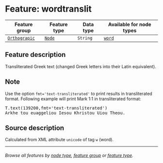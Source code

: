 # Feature: wordtranslit

Feature group | Feature type | Data type | Available for node types
---  | --- | --- | ---
[`Orthograpic`](featuresbygroup.md#orthograpic-features) | [`Node`](featuresbyfeaturetype.md#node-features) | `String`  | [`word`](featuresbynodetype.md#word-nodes)

## Feature description

Transliterated Greek text (changed Greek letters into their Latin equivalent). 

## Note

Use the option `fmt='text-transliterated'` to print results in transliterated format. Following example will print Mark 1:1 in transliterated format:

<pre>
T.text(139200,fmt='text-transliterated')
Arkhe tou euaggeliou Iesou Khristou Uiou Theou. 
</pre>


## Source description

Calculated from XML attribute `unicode` of tag `w` (word).

---
###### *Browse all features by [node type](featuresbynodetype.md#readme), [feature group](featuresbygroup.md#readme) or [feature type](featuresbyfeaturetype.md#readme).*

